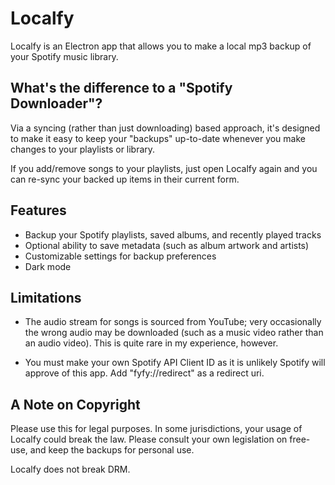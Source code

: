 # Localfy

Localfy is an Electron app that allows you to make a local mp3 backup of your Spotify music library.

## What's the difference to a "Spotify Downloader"?

Via a syncing (rather than just downloading) based approach, it's designed to make it easy to keep your "backups" up-to-date whenever you make changes to your playlists or library.

If you add/remove songs to your playlists, just open Localfy again and you can re-sync your backed up items in their current form.

## Features

- Backup your Spotify playlists, saved albums, and recently played tracks
- Optional ability to save metadata (such as album artwork and artists)
- Customizable settings for backup preferences
- Dark mode

## Limitations

- The audio stream for songs is sourced from YouTube; very occasionally the wrong audio may be downloaded (such as a music video rather than an audio video). This is quite rare in my experience, however.

- You must make your own Spotify API Client ID as it is unlikely Spotify will approve of this app. Add "fyfy://redirect" as a redirect uri.

## A Note on Copyright

Please use this for legal purposes. In some jurisdictions, your usage of Localfy could break the law. Please consult your own legislation on free-use, and keep the backups for personal use.

Localfy does not break DRM.
